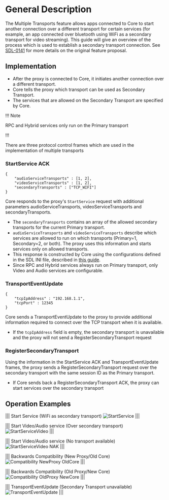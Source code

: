 # General Description

The Multiple Transports feature allows apps connected to Core to start another connection over a different transport for certain services (for example, an app connected over bluetooth using WiFi as a secondary transport for video streaming). This guide will give an overview of the process which is used to establish a secondary transport connection. See [SDL-0141](https://github.com/smartdevicelink/sdl_evolution/blob/master/proposals/0141-multiple-transports.md) for more details on the original feature proposal.

## Implementation
- After the proxy is connected to Core, it initiates another connection over a different transport.
- Core tells the proxy which transport can be used as Secondary Transport.
- The services that are allowed on the Secondary Transport are specified by Core.

!!! Note

RPC and Hybrid services only run on the Primary transport

!!!

There are three protocol control frames which are used in the implementation of multiple transports

### StartService ACK
```
{
    "audioServiceTransports" : [1, 2],
    "videoServiceTransports" : [1, 2],
    "secondaryTransports" : ["TCP_WIFI"]
}
```

Core responds to the proxy's `StartService` request with additional parameters audioServiceTransports, videoServiceTransports and secondaryTransports.   

- The `secondaryTransports` contains an array of the allowed secondary transports for the current Primary transport. 
- `audioServiceTransports` and `videoServiceTransports` describe which services are allowed to run on which transports (Primary=1, Secondary=2, or both). The proxy uses this information and starts services only on allowed transports.
- This response is constructed by Core using the configurations defined in the SDL INI file, described in [this guide](../../getting-started/multiple-transports-configuration).
- Since RPC and Hybrid services always run on Primary transport, only Video and Audio services are configurable.

### TransportEventUpdate
```
{
    "tcpIpAddress" : "192.168.1.1",
    "tcpPort" : 12345
}
```

Core sends a TransportEventUpdate to the proxy to provide additional information required to connect over the TCP transport when it is available.

- If the `tcpIpAddress` field is empty, the secondary transport is unavailable and the proxy will not send a RegisterSecondaryTransport request 

### RegisterSecondaryTransport

Using the information in the StartService ACK and TransportEventUpdate frames, the proxy sends a RegisterSecondaryTransport request over the secondary transport with the same session ID as the Primary transport.  

- If Core sends back a RegisterSecondaryTransport ACK, the proxy can start services over the secondary transport

## Operation Examples

|||
Start Service (WiFi as secondary transport)
![StartService](./assets/StartService.png)
|||

|||
Start Video/Audio service (Over secondary transport)
![StartServiceVideo](./assets/StartServiceVideo.png)
|||
  
|||
Start Video/Audio service (No transport available)
![StartServiceVideo NAK](./assets/StartServiceNAK_Video.png)
|||  

|||
Backwards Compatibility (New Proxy/Old Core)
![Compatibility NewProxy OldCore](./assets/Compatibility_NP_OC.png)
|||  

|||
Backwards Compatibility (Old Proxy/New Core)
![Compatibility OldProxy NewCore](./assets/Compatibility_OP_NC.png)
|||  

|||
TransportEventUpdate (Secondary Transport unavailable)
![TransportEventUpdate](./assets/TransportEventUpdate_Disconnected.png)
|||
